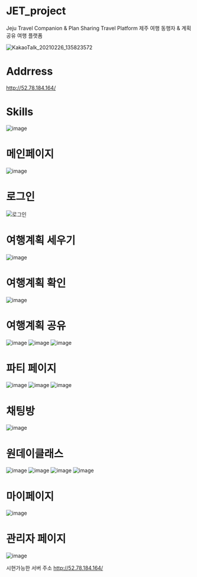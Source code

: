 # JET_project
Jeju Travel Companion & Plan Sharing Travel Platform
제주 여행 동행자 & 계획 공유 여행 플랫폼 

![KakaoTalk_20210226_135823572](https://user-images.githubusercontent.com/64420512/109262091-48d59c00-7844-11eb-93c5-9fe946f0e609.jpg)
# Addrress
http://52.78.184.164/
# Skills
![image](https://user-images.githubusercontent.com/64420512/109424707-12f10d00-7a28-11eb-9cb9-e9b7531b8d4f.png)
# 메인페이지
![image](https://user-images.githubusercontent.com/64420512/109423848-7a0cc280-7a24-11eb-908c-a628c1a418d6.png)
# 로그인
![로그인](https://user-images.githubusercontent.com/64420512/109424085-8b0a0380-7a25-11eb-8304-630712b04cec.JPG)
# 여행계획 세우기
![image](https://user-images.githubusercontent.com/64420512/109424169-e3d99c00-7a25-11eb-99a5-3aa8d30eb0bc.png)
# 여행계획 확인
![image](https://user-images.githubusercontent.com/64420512/109424180-f81d9900-7a25-11eb-8c46-21a7a128fd00.png)
# 여행계획 공유
![image](https://user-images.githubusercontent.com/64420512/109424241-3e72f800-7a26-11eb-8a46-9e3d564d5e27.png)
![image](https://user-images.githubusercontent.com/64420512/109424271-5d718a00-7a26-11eb-8d39-00f12ceaaaab.png)
![image](https://user-images.githubusercontent.com/64420512/109424257-4e8ad780-7a26-11eb-83d3-0375dd03837d.png)
# 파티 페이지
![image](https://user-images.githubusercontent.com/64420512/109424285-6a8e7900-7a26-11eb-97a2-2029967a1a17.png)
![image](https://user-images.githubusercontent.com/64420512/109424306-7f6b0c80-7a26-11eb-9bbc-b26c22ea0144.png)
![image](https://user-images.githubusercontent.com/64420512/109424315-84c85700-7a26-11eb-8793-8b208b74e4f0.png)
# 채팅방
![image](https://user-images.githubusercontent.com/64420512/109424289-70845a00-7a26-11eb-8e77-1d75eca97302.png)
# 원데이클래스
![image](https://user-images.githubusercontent.com/64420512/109424348-9f9acb80-7a26-11eb-81e4-d529def11a13.png)
![image](https://user-images.githubusercontent.com/64420512/109424364-ade8e780-7a26-11eb-935b-0e390a7423f7.png)
![image](https://user-images.githubusercontent.com/64420512/109424376-b6d9b900-7a26-11eb-8584-1f96093a5efa.png)
![image](https://user-images.githubusercontent.com/64420512/109424409-d5d84b00-7a26-11eb-8706-4857ce936020.png)
# 마이페이지
![image](https://user-images.githubusercontent.com/64420512/109424417-dffa4980-7a26-11eb-8653-a76d11a9677e.png)
# 관리자 페이지
![image](https://user-images.githubusercontent.com/64420512/109424438-f2748300-7a26-11eb-9367-ba62f431247f.png)





시현가능한 서버 주소
http://52.78.184.164/
